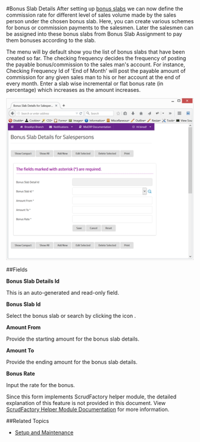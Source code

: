#Bonus Slab Details
After setting up [bonus slabs](bonus-slabs.md) we
can now define the commission rate for different level
of sales volume made by the sales person under the chosen bonus slab. 
Here, you can create various schemes for bonus or commission payments
 to the salesmen. Later the salesmen can be assigned into these bonus 
slabs from Bonus Slab Assignment to pay them bonuses according to the 
slab.

The menu will by default show you the list of bonus slabs that have 
been created so far. The checking frequency decides the frequency of
 posting the payable bonus/commission to the sales man's account. 
For instance, Checking Frequency Id of 'End of Month' will post the
 payable amount of commission for any given sales man to his or her 
account at the end of every month. Enter a slab wise incremental or 
flat bonus rate (in percentage) which increases as the amount 
increases.



![Bonus Slab Details](images/bonus-slab-details.png)

##Fields

**Bonus Slab Details Id**

This is an auto-generated and read-only field.

**Bonus Slab Id**

Select the bonus slab or search by clicking the icon <i class="item-selector"></i>.

**Amount From**

Provide the starting amount for the bonus slab details.

**Amount To**

Provide the ending amount for the bonus slab details.

**Bonus Rate** 

Input the rate for the bonus.



<div class="alert-box scrud radius">
    Since this form implements ScrudFactory helper module, the detailed explanation of this feature is not provided
    in this document. View <a href="../../core-concepts/scrud-factory.html">ScrudFactory Helper Module Documentation</a>
    for more information.
</div>

##Related Topics
* [Setup and Maintenance](../setup-and-maintenance.md)
